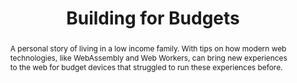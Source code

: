 ---
title: "Building for Budgets"
speaker: Aaron Turner
tags: ["Talk", "CascadiaJS 2019", "Aaron Turner"]
slides: https://docs.google.com/presentation/d/1S4vzn3FUMF2kT6GLaipjsb4pxmdPP14P3MVtFDEpXo4/edit?usp=sharing
abstract: "A personal story of living in a low income family. With tips on how modern web technologies, like WebAssembly and Web Workers, can bring new experiences to the web for budget devices that struggled to run these experiences before."
ytID: CYVs9hllqZY
layout: talk
---